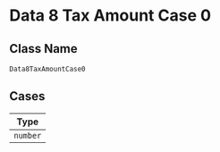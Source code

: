 
# Data 8 Tax Amount Case 0

## Class Name

`Data8TaxAmountCase0`

## Cases

| Type |
|  --- |
| `number` |

